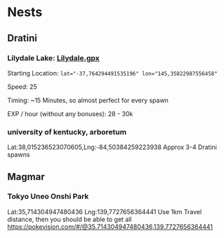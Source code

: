 # Nests
## Dratini
### Lilydale Lake: [Lilydale.gpx](http://www.filedropper.com/lilydale)
Starting Location: `lat="-37,764294491535196" lon="145,35822987556458"`

Speed: 25

Timing: ~15 Minutes, so almost perfect for every spawn

EXP / hour (without any bonuses): 28 - 30k


### university of kentucky, arboretum
Lat:38,015236523070605,Lng:-84,50384259223938
Approx 3-4 Dratini spawns

## Magmar
### Tokyo Uneo Onshi Park
Lat:35,714304947480436
Lng:139,7727656364441
Use 1km Travel distance, then you should be able to get all
https://pokevision.com/#/@35.714304947480436,139.7727656364441